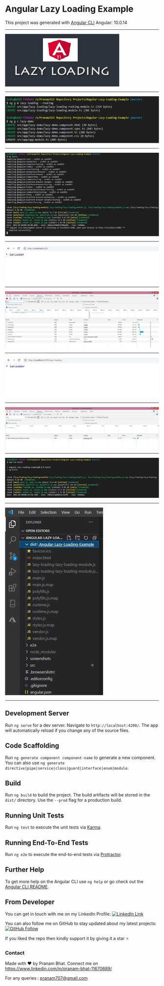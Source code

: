 # Angular Lazy Loading Example

This project was generated with [Angular CLI](https://github.com/angular/angular-cli) Angular: 10.0.14

-------------------------------------------------------------

<img src="/screenshots/Angular-Lazy-Loading-Template.jpg" />

-------------------------------------------------------------

<img src="/screenshots/Angular-Lazy-Loading-Example 1.JPG" />

-------------------------------------------------------------

<img src="/screenshots/Angular-Lazy-Loading-Example 2.JPG" />

-------------------------------------------------------------

<img src="/screenshots/Angular-Lazy-Loading-Example 3.JPG" />

-------------------------------------------------------------

<img src="/screenshots/Angular-Lazy-Loading-Example 4.JPG" />

-------------------------------------------------------------

<img src="/screenshots/Angular-Lazy-Loading-Example 5.JPG" />

-------------------------------------------------------------

<img src="/screenshots/Angular-Lazy-Loading-Example 6.JPG" />

-------------------------------------------------------------

<img src="/screenshots/Angular-Lazy-Loading-Example 7.JPG" />

-------------------------------------------------------------

<img src="/screenshots/Angular-Lazy-Loading-Example 8.JPG" />

-------------------------------------------------------------

## Development Server

Run `ng serve` for a dev server. Navigate to `http://localhost:4200/`. The app will automatically reload if you change any of the source files.

## Code Scaffolding

Run `ng generate component component-name` to generate a new component. You can also use `ng generate directive|pipe|service|class|guard|interface|enum|module`.

## Build

Run `ng build` to build the project. The build artifacts will be stored in the `dist/` directory. Use the `--prod` flag for a production build.

## Running Unit Tests

Run `ng test` to execute the unit tests via [Karma](https://karma-runner.github.io).

## Running End-To-End Tests

Run `ng e2e` to execute the end-to-end tests via [Protractor](http://www.protractortest.org/).

## Further Help

To get more help on the Angular CLI use `ng help` or go check out the [Angular CLI README](https://github.com/angular/angular-cli/blob/master/README.md).


## From Developer

You can get in touch with me on my LinkedIn Profile: [![LinkedIn Link](https://img.shields.io/badge/Connect-Pranam%20Bhat-blue.svg?logo=linkedin&longCache=true&style=social&label=Connect
)](https://www.linkedin.com/in/pranam-bhat-11670689/)

You can also follow me on GitHub to stay updated about my latest projects: [![GitHub Follow](https://img.shields.io/badge/Connect-Pranam%20Bhat-blue.svg?logo=Github&longCache=true&style=social&label=Follow)](https://github.com/PranamBhat)

If you liked the repo then kindly support it by giving it a star ⭐

### Contact

Made with :heart: by Pranam Bhat. Connect me on https://www.linkedin.com/in/pranam-bhat-11670689/

For any queries : pranam707@gmail.com

